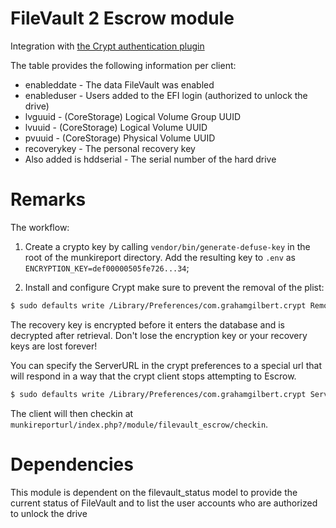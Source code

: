 # FileVault 2 Escrow module

Integration with [the Crypt authentication plugin](https://github.com/grahamgilbert/crypt)

The table provides the following information per client:

+ enableddate - The data FileVault was enabled
+ enableduser - Users added to the EFI login (authorized to unlock the drive)
+ lvguuid - (CoreStorage) Logical Volume Group UUID
+ lvuuid - (CoreStorage) Logical Volume UUID
+ pvuuid - (CoreStorage) Physical Volume UUID
+ recoverykey -  The personal recovery key
+ Also added is hddserial - The serial number of the hard drive

# Remarks

The workflow:

1. Create a crypto key by calling `vendor/bin/generate-defuse-key` in the root of the munkireport directory. Add the resulting key to `.env` as `ENCRYPTION_KEY=def00000505fe726...34`;

2. Install and configure Crypt make sure to prevent the removal of the plist:
``` bash
$ sudo defaults write /Library/Preferences/com.grahamgilbert.crypt RemovePlist -bool FALSE
```

The recovery key is encrypted before it enters the database and is decrypted after retrieval. Don't lose the encryption key or your recovery keys are lost forever!


You can specify the ServerURL in the crypt preferences to a special url that will respond in a way that the crypt client stops attempting to Escrow.

```bash
$ sudo defaults write /Library/Preferences/com.grahamgilbert.crypt ServerURL "http://munkireportURL/index.php?/module/filevault_escrow/"
```
The client will then checkin at `munkireporturl/index.php?/module/filevault_escrow/checkin`.

# Dependencies

This module is dependent on the filevault_status model to provide the current status of FileVault and to list the user accounts who are authorized to unlock the drive

